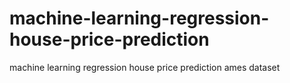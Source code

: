 # machine-learning-regression-house-price-prediction
machine learning regression house price prediction ames dataset
